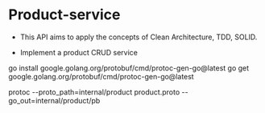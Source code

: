 # Product-service

- This API aims to apply the concepts of Clean Architecture, TDD, SOLID.

- Implement a product CRUD service


go install google.golang.org/protobuf/cmd/protoc-gen-go@latest
go get google.golang.org/protobuf/cmd/protoc-gen-go@latest

protoc --proto_path=internal/product product.proto --go_out=internal/product/pb